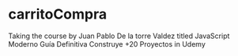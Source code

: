 # carritoCompra

Taking the course by Juan Pablo De la torre Valdez titled JavaScript Moderno Guía Definitiva Construye +20 Proyectos in Udemy
